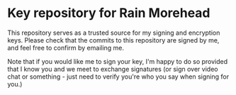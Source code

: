 # Key repository for Rain Morehead

This repository serves as a trusted source for my signing and encryption keys. Please check that the commits to this repository are signed by me, and feel free to confirm by emailing me. 

Note that if you would like me to sign your key, I'm happy to do so provided that I know you and we meet to exchange signatures (or sign over video chat or something - just need to verify you're who you say when signing for you.)
